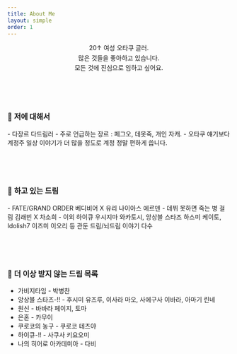 ```yaml
---
title: About Me
layout: simple
order: 1
---
```



<p style="text-align:center;line-height:160%;margin-left: auto; margin-right: auto;">
20↑ 여성 오타쿠 글러.<br>
많은 것들을 좋아하고 있습니다.<br>
모든 것에 진심으로 임하고 싶어요.</p>

<p style="line-height:4em;">ㅤ</p>  

<p style="font-size:1.2em;font-weight:bold;">💫 저에 대해서 </p>
 - 다장르 다드림러  
 - 주로 언급하는 장르 : 페그오, 데못죽, 개인 자캐.  
 - 오타쿠 얘기보다 계정주 일상 이야기가 더 많을 정도로 계정 정말 편하게 씁니다.

<p style="line-height:4em;">ㅤ</p>

<p style="font-size:1.2em;font-weight:bold;">💫 하고 있는 드림 </p>
 - FATE/GRAND ORDER 베디비어 X 유리 나이아스 에르덴
 - 데뷔 못하면 죽는 병 걸림 김래빈 X 차소희
 - 이외 하이큐 우시지마 와카토시, 앙상블 스타즈 하스미 케이토, Idolish7 이즈미 이오리 등 관둔 드림/뇌드림 이야기 다수

<p style="line-height:4em;">ㅤ</p>

<p style="font-size:1.2em;font-weight:bold;">💫 더 이상 받지 않는 드림 목록 </p>

- 가비지타임 - 박병찬
- 앙상블 스타즈-!! - 후시미 유즈루, 이사라 마오, 사에구사 이바라, 아마기 린네
- 원신 - 바바라 페이지, 토마
- 은혼 - 카무이
- 쿠로코의 농구 - 쿠로코 테츠야
- 하이큐-!! - 사쿠사 키요오미
- 나의 히어로 아카데미아 - 다비